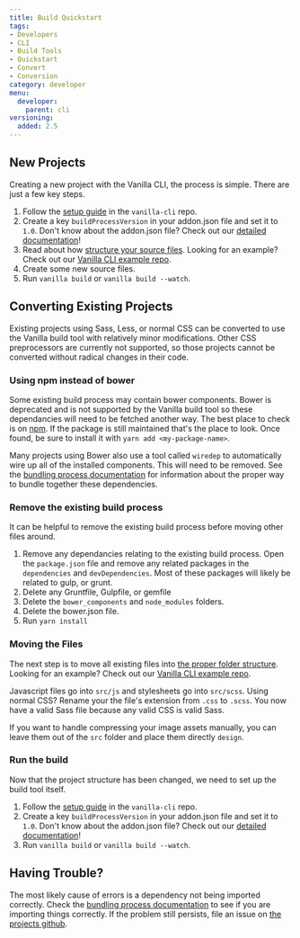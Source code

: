```yaml
---
title: Build Quickstart
tags:
- Developers
- CLI
- Build Tools
- Quickstart
- Convert
- Conversion
category: developer
menu:
  developer:
    parent: cli
versioning:
  added: 2.5
---
```


## New Projects

Creating a new project with the Vanilla CLI, the process is simple. There are just a few key steps.

1. Follow the [setup guide](https://github.com/vanilla/vanilla-cli#setup) in the `vanilla-cli` repo.
1. Create a key `buildProcessVersion` in your addon.json file and set it to `1.0`. Don't know about the addon.json file? Check out our [detailed documentation](/developer/addons/addon-info)!
1. Read about how [structure your source files](/developer/vanilla-cli/build-process-v1#folder-structure). Looking for an example? Check out our [Vanilla CLI example repo](https://github.com/vanilla/vanilla-cli-example).
1. Create some new source files.
1. Run `vanilla build` or `vanilla build --watch`.

## Converting Existing Projects

Existing projects using Sass, Less, or normal CSS can be converted to use the Vanilla build tool with relatively minor modifications. Other CSS preprocessors are currently not supported, so those projects cannot be converted without radical changes in their code.

### Using npm instead of bower

Some existing build process may contain bower components. Bower is deprecated and is not supported by the Vanilla build tool so these dependancies will need to be fetched another way. The best place to check is on [npm](http://npmjs.org). If the package is still maintained that's the place to look. Once found, be sure to install it with `yarn add <my-package-name>`.

Many projects using Bower also use a tool called `wiredep` to automatically wire up all of the installed components. This will need to be removed. See the [bundling process documentation](/developer/vanilla-cli/bundling-process) for information about the proper way to bundle together these dependencies.

### Remove the existing build process

It can be helpful to remove the existing build process before moving other files around.

1. Remove any dependancies relating to the existing build process. Open the `package.json` file and remove any related packages in the `dependencies` and `devDependencies`. Most of these packages will likely be related to gulp, or grunt.
1. Delete any Gruntfile, Gulpfile, or gemfile
1. Delete the `bower_components` and `node_modules` folders.
1. Delete the bower.json file.
1. Run `yarn install`

### Moving the Files

The next step is to move all existing files into [the proper folder structure](/developer/vanilla-cli/build-process-v1#folder-structure). Looking for an example? Check out our [Vanilla CLI example repo](https://github.com/vanilla/vanilla-cli-example).

Javascript files go into `src/js` and stylesheets go into `src/scss`. Using normal CSS? Rename your the file's extension from `.css` to `.scss`. You now have a valid Sass file because any valid CSS is valid Sass.

If you want to handle compressing your image assets manually, you can leave them out of the `src` folder and place them directly `design`.

### Run the build

Now that the project structure has been changed, we need to set up the build tool itself.

1. Follow the [setup guide](https://github.com/vanilla/vanilla-cli#setup) in the `vanilla-cli` repo.
1. Create a key `buildProcessVersion` in your addon.json file and set it to `1.0`. Don't know about the addon.json file? Check out our [detailed documentation](/developer/addons/addon-info)!
1. Run `vanilla build` or `vanilla build --watch`.

## Having Trouble?

The most likely cause of errors is a dependency not being imported correctly. Check the [bundling process documentation](/developer/vanilla-cli/bundling-process) to see if you are importing things correctly. If the problem still persists, file an issue on [the projects github](https://github.com/vanilla/vanilla-cli/issues).
